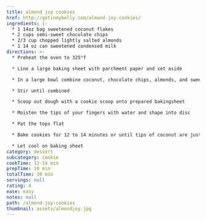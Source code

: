```yaml
---
title: almond joy cookies
href: http://getinmybelly.com/almond-joy-cookies/
ingredients: |-
  * 1 14oz bag sweetened coconut flakes
  * 2 cups semi-sweet chocolate chips
  * 2/3 cup chopped lightly salted almonds
  * 1 14 oz can sweetened condensed milk
directions: >-
  * Preheat the oven to 325°f

  * Line a large baking sheet with parchment paper and set aside

  * In a large bowl combine coconut, chocolate chips, almonds, and sweetened condensed milk

  * Stir until combined

  * Scoop out dough with a cookie scoop onto prepared bakingsheet

  * Moisten the tips of your fingers with water and shape into disc

  * Pat the tops flat

  * Bake cookies for 12 to 14 minutes or until tips of coconut are just starting to turn golden brown

  * Let cool on baking sheet
category: dessert
subcategory: cookie
cookTime: 12-14 min
prepTime: 10 min
totalTime: 30 min
servings: null
rating: 4
ease: easy
notes: null
path: /almond-joy-cookies
thumbnail: assets/almondjoy.jpg
---
```

